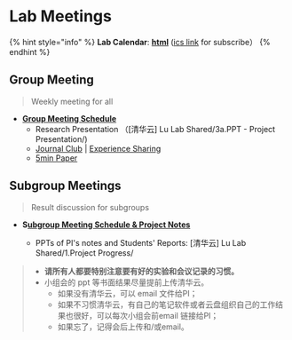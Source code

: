 # Lab Meetings

{% hint style="info" %}
**Lab Calendar**: [**html**](https://outlook.live.com/owa/calendar/0c7950ee-9f96-427e-8229-e0fcdd915b44/ac41d38f-f582-4f44-91d7-a776ae33b6be/cid-0AFBF18A0971099A/index.html) ([ics link](https://docs.ncrnalab.org/docs/cal#lab-calendars) for subscribe）
{% endhint %}

## Group Meeting&#x20;

> Weekly meeting for all

* [**Group Meeting Schedule**](https://docs.qq.com/sheet/DWXBld2JXeUJYbVZa?tab=q83q4d)&#x20;
  * Research Presentation （\[清华云] Lu Lab Shared/3a.PPT - Project Presentation/)
  * [Journal Club](https://cloud.tsinghua.edu.cn/d/3fc850ee450b4d00b402/)  |  [Experience Sharing](https://cloud.tsinghua.edu.cn/d/b60933af2557448594be/)&#x20;
  * [5min Paper](https://cloud.tsinghua.edu.cn/d/9d49a35091bc41baa830/)&#x20;

## Subgroup Meetings

> Result discussion for subgroups

*   **S**[**ubgroup Meeting Schedule & Project Notes**](https://app.yinxiang.com/fx/b4d6a00a-c294-4f9d-923d-c8be37fde790)

    * PPTs of PI's notes and Students' Reports: \[清华云] Lu Lab Shared/1.Project Progress/



> * **请所有人都要特别注意要有好的实验和会议记录的习惯。**
> * 小组会的 ppt 等书面结果尽量提前上传清华云。
>   * 如果没有清华云，可以 email 文件给PI；
>   * 如果不习惯清华云，有自己的笔记软件或者云盘组织自己的工作结果也很好，可以每次小组会前email 链接给PI；
>   * 如果忘了，记得会后上传和/或email。
